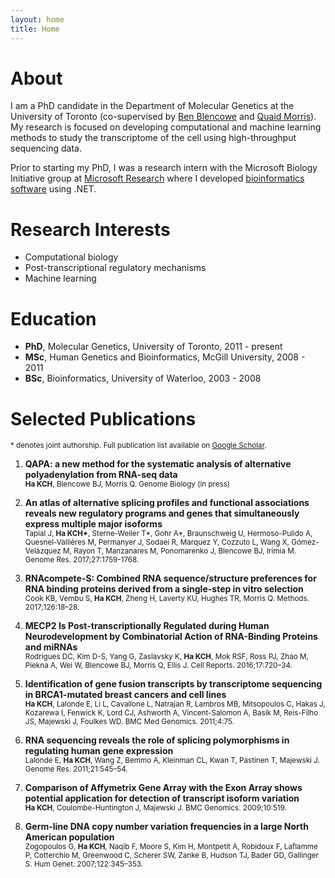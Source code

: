 ```yaml
---
layout: home
title: Home
---
```


# About

I am a PhD candidate in the Department of Molecular Genetics at the
University of Toronto (co-supervised by [Ben
Blencowe](http://sites.utoronto.ca/intron) and [Quaid
Morris](http://www.morrislab.ca)). My research is focused on developing
computational and machine learning methods to study the transcriptome of the cell using high-throughput sequencing data.

Prior to starting my PhD, I was a research intern with the
Microsoft Biology Initiative group at
[Microsoft Research](https://research.microsoft.com) where I
developed [bioinformatics software](https://seqcos.codeplex.com/) using
.NET.

# Research Interests

- Computational biology
- Post-transcriptional regulatory mechanisms
- Machine learning

# Education

- **PhD**, Molecular Genetics, University of Toronto, 2011 - present
- **MSc**, Human Genetics and Bioinformatics, McGill University, 2008 - 2011
- **BSc**, Bioinformatics, University of Waterloo, 2003 - 2008

# Selected Publications

<small>\* denotes joint authorship. Full publication list available on
[Google Scholar](https://scholar.google.ca/citations?user=9xTTM_cAAAAJ).</small>

 1. **QAPA: a new method for the systematic analysis of alternative polyadenylation from RNA-seq data**  
   <small>**Ha KCH**, Blencowe BJ, Morris Q. Genome Biology (in press)</small>

 1. **An atlas of alternative splicing profiles and functional associations reveals new regulatory programs and genes that simultaneously express multiple major isoforms**  
   <small>Tapial J, **Ha KCH\***, Sterne-Weiler T\*, Gohr A\*, Braunschweig U,
Hermoso-Pulido A, Quesnel-Vallières M, Permanyer J, Sodaei R, Marquez
Y, Cozzuto L, Wang X, Gómez-Velázquez M, Rayon T, Manzanares M,
Ponomarenko J, Blencowe BJ, Irimia M. Genome Res. 2017;27:1759-1768.</small>

 1. **RNAcompete-S: Combined RNA sequence/structure preferences for RNA binding proteins derived from a single-step in vitro selection**  
    <small>Cook KB, Vembu S, **Ha KCH**, Zheng H, Laverty KU, Hughes TR, Morris Q. Methods. 2017;126:18–28.</small>

 1. **MECP2 Is Post-transcriptionally Regulated during Human Neurodevelopment by Combinatorial Action of RNA-Binding Proteins and miRNAs**  
    <small>Rodrigues DC, Kim D-S, Yang G, Zaslavsky K, **Ha KCH**, Mok RSF, Ross PJ, Zhao M, Piekna A, Wei W, Blencowe BJ, Morris Q, Ellis J. Cell Reports. 2016;17:720–34.</small>

1. **Identification of gene fusion transcripts by transcriptome sequencing in BRCA1-mutated breast cancers and cell lines**  
   <small>**Ha KCH**, Lalonde E, Li L, Cavallone L, Natrajan R, Lambros MB, Mitsopoulos C, Hakas J, Kozarewa I, Fenwick K, Lord CJ, Ashworth A, Vincent-Salomon A, Basik M, Reis-Filho JS, Majewski J, Foulkes WD. BMC Med Genomics. 2011;4:75.</small>

1. **RNA sequencing reveals the role of splicing polymorphisms in regulating human gene expression**  
   <small>Lalonde E, **Ha KCH**, Wang Z, Bemmo A, Kleinman CL, Kwan T, Pastinen T, Majewski J. Genome Res. 2011;21:545–54.</small>

1. **Comparison of Affymetrix Gene Array with the Exon Array shows potential application for detection of transcript isoform variation**  
   <small>**Ha KCH**, Coulombe-Huntington J, Majewski J. BMC Genomics. 2009;10:519.</small>

1. **Germ-line DNA copy number variation frequencies in a large North American population**  
  <small>Zogopoulos G, **Ha KCH**, Naqib F, Moore S, Kim H, Montpetit A, Robidoux F, Laflamme P, Cotterchio M, Greenwood C, Scherer SW, Zanke B, Hudson TJ, Bader GD, Gallinger S. Hum Genet. 2007;122:345–353.</small>


